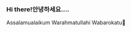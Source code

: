 ### Hi there!안녕하세요.... 
Assalamualaikum Warahmatullahi Wabarokatu👋

<!--
**IrsalinaFathimah/IrsalinaFathimah** is a ✨ _special_ ✨ repository because its `README.md` (this file) appears on your GitHub profile.

Here are some ideas to get you started:

- 🔭 I’m currently working on a lot of things! I am a content creator on Youtube, Instagram and Spotify
- 🌱 I’m currently learning variety of classes: code programs such as Python, Self Development, and Islamic Education.
- 👯 I’m looking to collaborate for my own community that I build. It's called "Beneficial Circle"
- 🤔 I’m looking for help with Digital Marketing and Social Media Strategist.
- 💬 Ask me about anything that you want to discuss
- 📫 You can reach me to my Instagram.com/Ukt.fathimah or Email me! I would love to keep in touch with you :)
- 😄 Pronouns: She/Her 
- ⚡ Fun fact: an Ambivert who loves basically anything that I am passionate about ^_^
-->
